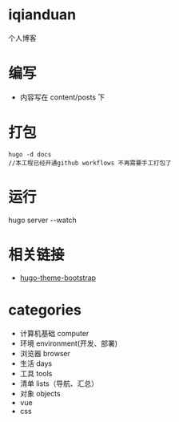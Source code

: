 # iqianduan

个人博客

# 编写

- 内容写在 content/posts 下

# 打包

```
hugo -d docs
//本工程已经开通github workflows 不再需要手工打包了
```

# 运行

hugo server --watch

# 相关链接

- [hugo-theme-bootstrap](https://hbs.razonyang.com/)

# categories

- 计算机基础 computer
- 环境 environment(开发、部署)
- 浏览器 browser
- 生活 days
- 工具 tools
- 清单 lists（导航、汇总）
- 对象 objects
- vue
- css
